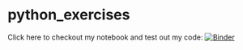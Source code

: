# python_exercises

Click here to checkout my notebook and test out my code:
[![Binder](https://mybinder.org/badge_logo.svg)](https://mybinder.org/v2/gh/kdhenderson/python_exercises.git/master?urlpath=blob%2Fmaster%2F100%20Python%20Practice%20Exercises.ipynb)
